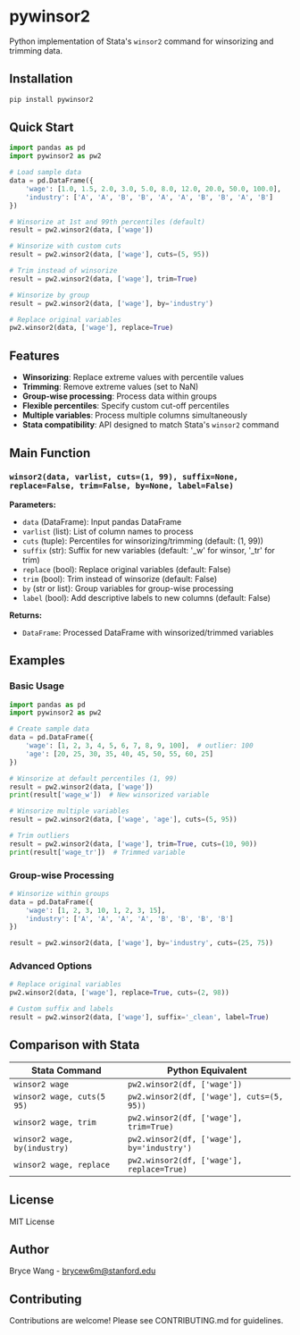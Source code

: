 # pywinsor2

Python implementation of Stata's `winsor2` command for winsorizing and trimming data.

## Installation

```bash
pip install pywinsor2
```

## Quick Start

```python
import pandas as pd
import pywinsor2 as pw2

# Load sample data
data = pd.DataFrame({
    'wage': [1.0, 1.5, 2.0, 3.0, 5.0, 8.0, 12.0, 20.0, 50.0, 100.0],
    'industry': ['A', 'A', 'B', 'B', 'A', 'A', 'B', 'B', 'A', 'B']
})

# Winsorize at 1st and 99th percentiles (default)
result = pw2.winsor2(data, ['wage'])

# Winsorize with custom cuts
result = pw2.winsor2(data, ['wage'], cuts=(5, 95))

# Trim instead of winsorize
result = pw2.winsor2(data, ['wage'], trim=True)

# Winsorize by group
result = pw2.winsor2(data, ['wage'], by='industry')

# Replace original variables
pw2.winsor2(data, ['wage'], replace=True)
```

## Features

- **Winsorizing**: Replace extreme values with percentile values
- **Trimming**: Remove extreme values (set to NaN)
- **Group-wise processing**: Process data within groups
- **Flexible percentiles**: Specify custom cut-off percentiles
- **Multiple variables**: Process multiple columns simultaneously
- **Stata compatibility**: API designed to match Stata's `winsor2` command

## Main Function

### `winsor2(data, varlist, cuts=(1, 99), suffix=None, replace=False, trim=False, by=None, label=False)`

**Parameters:**
- `data` (DataFrame): Input pandas DataFrame
- `varlist` (list): List of column names to process
- `cuts` (tuple): Percentiles for winsorizing/trimming (default: (1, 99))
- `suffix` (str): Suffix for new variables (default: '_w' for winsor, '_tr' for trim)
- `replace` (bool): Replace original variables (default: False)
- `trim` (bool): Trim instead of winsorize (default: False)
- `by` (str or list): Group variables for group-wise processing
- `label` (bool): Add descriptive labels to new columns (default: False)

**Returns:**
- `DataFrame`: Processed DataFrame with winsorized/trimmed variables

## Examples

### Basic Usage

```python
import pandas as pd
import pywinsor2 as pw2

# Create sample data
data = pd.DataFrame({
    'wage': [1, 2, 3, 4, 5, 6, 7, 8, 9, 100],  # outlier: 100
    'age': [20, 25, 30, 35, 40, 45, 50, 55, 60, 25]
})

# Winsorize at default percentiles (1, 99)
result = pw2.winsor2(data, ['wage'])
print(result['wage_w'])  # New winsorized variable

# Winsorize multiple variables
result = pw2.winsor2(data, ['wage', 'age'], cuts=(5, 95))

# Trim outliers
result = pw2.winsor2(data, ['wage'], trim=True, cuts=(10, 90))
print(result['wage_tr'])  # Trimmed variable
```

### Group-wise Processing

```python
# Winsorize within groups
data = pd.DataFrame({
    'wage': [1, 2, 3, 10, 1, 2, 3, 15],
    'industry': ['A', 'A', 'A', 'A', 'B', 'B', 'B', 'B']
})

result = pw2.winsor2(data, ['wage'], by='industry', cuts=(25, 75))
```

### Advanced Options

```python
# Replace original variables
pw2.winsor2(data, ['wage'], replace=True, cuts=(2, 98))

# Custom suffix and labels
result = pw2.winsor2(data, ['wage'], suffix='_clean', label=True)
```

## Comparison with Stata

| Stata Command | Python Equivalent |
|---------------|-------------------|
| `winsor2 wage` | `pw2.winsor2(df, ['wage'])` |
| `winsor2 wage, cuts(5 95)` | `pw2.winsor2(df, ['wage'], cuts=(5, 95))` |
| `winsor2 wage, trim` | `pw2.winsor2(df, ['wage'], trim=True)` |
| `winsor2 wage, by(industry)` | `pw2.winsor2(df, ['wage'], by='industry')` |
| `winsor2 wage, replace` | `pw2.winsor2(df, ['wage'], replace=True)` |

## License

MIT License

## Author

Bryce Wang - brycew6m@stanford.edu

## Contributing

Contributions are welcome! Please see CONTRIBUTING.md for guidelines.
